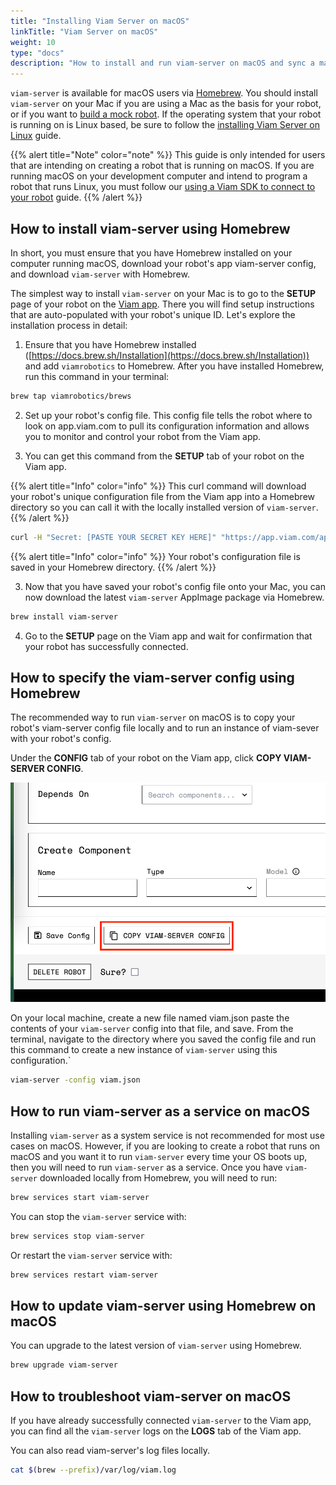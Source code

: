 ```yaml
---
title: "Installing Viam Server on macOS"
linkTitle: "Viam Server on macOS"
weight: 10
type: "docs"
description: "How to install and run viam-server on macOS and sync a machine with the Viam app ([https://app.viam.com](https://app.viam.com))"
---
```

`viam-server` is available for macOS users via [Homebrew](https://docs.brew.sh).
You should install `viam-server` on your Mac if you are using a Mac as the basis for your robot, or if you want to [build a mock robot](../../tutorials/how-to-build-a-mock-robot/).
If the operating system that your robot is running on is Linux based, be sure to follow the [installing Viam Server on Linux](../linux-install/) guide.

{{% alert title="Note" color="note" %}}
This guide is only intended for users that are intending on creating a robot that is running on macOS.
If you are running macOS on your development computer and intend to program a robot that runs Linux, you must follow our [using a Viam SDK to connect to your robot](../../product-overviews/sdk-as-client/) guide.
{{% /alert %}}

## How to install viam-server using Homebrew

In short, you must ensure that you have Homebrew installed on your computer running macOS, download your robot's app viam-server config, and download `viam-server` with Homebrew.

The simplest way to install `viam-server` on your Mac is to go to the **SETUP** page of your robot on the [Viam app](https://app.viam.com).
There you will find setup instructions that are auto-populated with your robot's unique ID. Let's explore the installation process in detail:

1.  Ensure that you have Homebrew installed ([https://docs.brew.sh/Installation](https://docs.brew.sh/Installation)) and add `viamrobotics` to Homebrew. After you have installed Homebrew, run this command in your terminal:

```bash
brew tap viamrobotics/brews
```

2.  Set up your robot's config file. This config file tells the robot where to look on app.viam.com to pull its configuration information and allows you to monitor and control your robot from the Viam app.

3.  You can get this command from the **SETUP** tab of your robot on the Viam app.

{{% alert title="Info" color="info" %}}
This curl command will download your robot's unique configuration file from the Viam app into a Homebrew directory so you can call it with the locally installed version of `viam-server`.
{{% /alert %}}

```bash
curl -H "Secret: [PASTE YOUR SECRET KEY HERE]" "https://app.viam.com/api/json1/config?id=[PASTE YOUR ID HERE]&client=true" -o "$(brew --prefix)/etc/viam.json"
```

{{% alert title="Info" color="info" %}}
Your robot's configuration file is saved in your Homebrew directory.
{{% /alert %}}

3.  Now that you have saved your robot's config file onto your Mac, you can now download the latest `viam-server` AppImage package via Homebrew.

```bash
brew install viam-server
```

4.  Go to the **SETUP** page on the Viam app and wait for confirmation that your robot has successfully connected.

## How to specify the viam-server config using Homebrew

The recommended way to run `viam-server` on macOS is to copy your robot's viam-server config file locally and to run an instance of viam-sever with your robot's config.

Under the **CONFIG** tab of your robot on the Viam app, click **COPY VIAM-SERVER CONFIG**.

![Screenshot from the Viam app showing the "Copy Viam-server Config" button highlighted by a red box.](./img/macOS-install/image1.png)

On your local machine, create a new file named <file>viam.json</file> paste the contents of your `viam-server` config into that file, and save.
From the terminal, navigate to the directory where you saved the config file and run this command to create a new instance of `viam-server` using this configuration.`

```bash
viam-server -config viam.json
```

## How to run viam-server as a service on macOS

Installing `viam-server` as a system service is not recommended for most use cases on macOS.
However, if you are looking to create a robot that runs on macOS and you want it to run `viam-server` every time your OS boots up, then you will need to run `viam-server` as a service.
Once you have `viam-server` downloaded locally from Homebrew, you will need to run:

```bash
brew services start viam-server
```

You can stop the `viam-server` service with:

```bash
brew services stop viam-server
```

Or restart the `viam-server` service with:

```bash
brew services restart viam-server
```

## How to update viam-server using Homebrew on macOS

You can upgrade to the latest version of `viam-server` using Homebrew.

```bash
brew upgrade viam-server
```

## How to troubleshoot viam-server on macOS

If you have already successfully connected `viam-server` to the Viam app, you can find all the `viam-server` logs on the **LOGS** tab of the Viam app.

You can also read viam-server's log files locally.

```bash
cat $(brew --prefix)/var/log/viam.log
```
